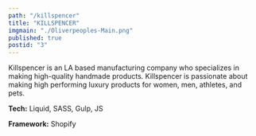 ```yaml
---
path: "/killspencer"
title: "KILLSPENCER"
imgmain: "./Oliverpeoples-Main.png"
published: true
postid: "3"
---
```


Killspencer is an LA based manufacturing company who specializes in making high-quality handmade products. Killspencer is passionate about making high performing luxury products for women, men, athletes, and pets.

**Tech:** Liquid, SASS, Gulp, JS

**Framework:** Shopify
